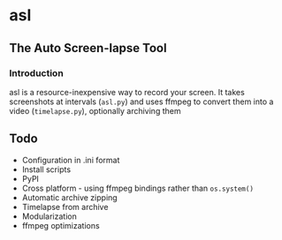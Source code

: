 # asl
## The Auto Screen-lapse Tool

### Introduction

asl is a resource-inexpensive way to record your screen. It takes screenshots at intervals (`asl.py`) and uses ffmpeg to convert them into a video (`timelapse.py`), optionally archiving them

## Todo

+ Configuration in .ini format
+ Install scripts
+ PyPI
+ Cross platform - using ffmpeg bindings rather than `os.system()`
+ Automatic archive zipping 
+ Timelapse from archive
+ Modularization
+ ffmpeg optimizations
